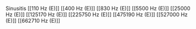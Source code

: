 Sinusitis
[[110 Hz (E)]]
[[400 Hz (E)]]
[[830 Hz (E)]]
[[5500 Hz (E)]]
[[25000 Hz (E)]]
[[125170 Hz (E)]]
[[225750 Hz (E)]]
[[475190 Hz (E)]]
[[527000 Hz (E)]]
[[662710 Hz (E)]]